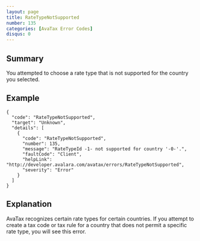 ```yaml
---
layout: page
title: RateTypeNotSupported
number: 135
categories: [AvaTax Error Codes]
disqus: 0
---
```


## Summary

You attempted to choose a rate type that is not supported for the country you selected.

## Example

    {
      "code": "RateTypeNotSupported",
      "target": "Unknown",
      "details": [
        {
          "code": "RateTypeNotSupported",
          "number": 135,
          "message": "RateTypeId -1- not supported for country '-0-'.",
          "faultCode": "Client",
          "helpLink": "http://developer.avalara.com/avatax/errors/RateTypeNotSupported",
          "severity": "Error"
        }
      ]
    }

## Explanation

AvaTax recognizes certain rate types for certain countries.  If you attempt to create a tax code or tax rule for a country that does not permit a specific rate type, you will see this error.
